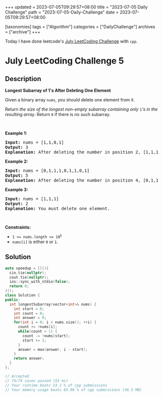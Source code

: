 +++
updated = 2023-07-05T09:29:57+08:00
title = "2023-07-05 Daily Challenge"
path = "2023-07-05-Daily-Challenge"
date = 2023-07-05T09:29:57+08:00

[taxonomies]
tags = ["Algorithm"]
categories = ["DailyChallenge"]
archives = ["archive"]
+++

Today I have done leetcode's [July LeetCoding Challenge](https://leetcode.com/problems/longest-subarray-of-1s-after-deleting-one-element/) with `cpp`.

<!-- more -->

# July LeetCoding Challenge 5

## Description

**Longest Subarray of 1's After Deleting One Element**

<p>Given a binary array <code>nums</code>, you should delete one element from it.</p>

<p>Return <em>the size of the longest non-empty subarray containing only </em><code>1</code><em>&#39;s in the resulting array</em>. Return <code>0</code> if there is no such subarray.</p>

<p>&nbsp;</p>
<p><strong class="example">Example 1:</strong></p>

<pre>
<strong>Input:</strong> nums = [1,1,0,1]
<strong>Output:</strong> 3
<strong>Explanation:</strong> After deleting the number in position 2, [1,1,1] contains 3 numbers with value of 1&#39;s.
</pre>

<p><strong class="example">Example 2:</strong></p>

<pre>
<strong>Input:</strong> nums = [0,1,1,1,0,1,1,0,1]
<strong>Output:</strong> 5
<strong>Explanation:</strong> After deleting the number in position 4, [0,1,1,1,1,1,0,1] longest subarray with value of 1&#39;s is [1,1,1,1,1].
</pre>

<p><strong class="example">Example 3:</strong></p>

<pre>
<strong>Input:</strong> nums = [1,1,1]
<strong>Output:</strong> 2
<strong>Explanation:</strong> You must delete one element.
</pre>

<p>&nbsp;</p>
<p><strong>Constraints:</strong></p>

<ul>
	<li><code>1 &lt;= nums.length &lt;= 10<sup>5</sup></code></li>
	<li><code>nums[i]</code> is either <code>0</code> or <code>1</code>.</li>
</ul>


## Solution

``` cpp
auto speedup = [](){
  cin.tie(nullptr);
  cout.tie(nullptr);
  ios::sync_with_stdio(false);
  return 0;
}();
class Solution {
public:
  int longestSubarray(vector<int>& nums) {
    int start = 0;
    int count = 0;
    int answer = 0;
    for(int i = 0; i < nums.size(); ++i) {
      count += !nums[i];
      while(count > 1) {
        count -= !nums[start];
        start += 1;
      }
      answer = max(answer, i - start);
    }
    return answer;
  }
};

// Accepted
// 74/74 cases passed (53 ms)
// Your runtime beats 23.1 % of cpp submissions
// Your memory usage beats 65.98 % of cpp submissions (36.5 MB)
```

